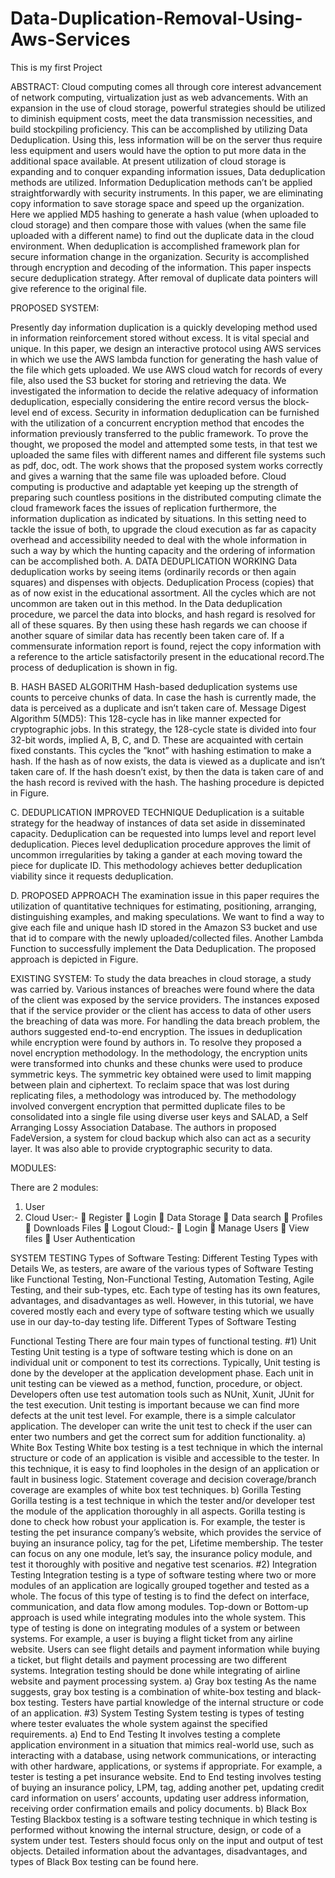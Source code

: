 # Data-Duplication-Removal-Using-Aws-Services
This is my first Project

ABSTRACT:
Cloud computing comes all through core interest advancement of network computing, virtualization just as web advancements. With an expansion in the use of cloud storage, powerful strategies should be utilized to diminish equipment costs, meet the data transmission necessities, and build stockpiling proficiency. This can be accomplished by utilizing Data Deduplication. Using this, less information will be on the server thus require less equipment and users would have the option to put more data in the additional space available. At present utilization of cloud storage is expanding and to conquer expanding information issues, Data deduplication methods are utilized. Information Deduplication methods can’t be applied straightforwardly with security instruments. 
In this paper, we are eliminating copy information to save storage space and speed up the organization. Here we applied MD5 hashing to generate a hash value (when uploaded to cloud storage) and then compare those with values (when the same file uploaded with a different name) to find out the duplicate data in the cloud environment. When deduplication is accomplished framework plan for secure information change in the organization. Security is accomplished through encryption and decoding of the information. This paper inspects secure deduplication strategy. After removal of duplicate data pointers will give reference to the original file.

PROPOSED SYSTEM:

Presently day information duplication is a quickly developing method used in information reinforcement stored without excess. It is vital special and unique. In this paper, we design an interactive protocol using AWS services in which we use the AWS lambda function for generating the hash value of the file which gets uploaded. We use AWS cloud watch for records of every file, also used the S3 bucket for storing and retrieving the data. We investigated the information to decide the relative adequacy of information deduplication, especially considering the entire record versus the block-level end of excess.  Security in information deduplication can be furnished with the utilization of a concurrent encryption method that encodes the information previously transferred to the public framework. 
To prove the thought, we proposed the model and attempted some tests, in that test we uploaded the same files with different names and different file systems such as pdf, doc, odt. The work shows that the proposed system works correctly and gives a warning that the same file was uploaded before. Cloud computing is productive and adaptable yet keeping up the strength of preparing such countless positions in the distributed computing climate the cloud framework faces the issues of replication furthermore, the information duplication as indicated by situations. In this setting need to tackle the issue of both, to upgrade the cloud execution as far as capacity overhead and accessibility needed to deal with the whole information in such a way by which the hunting capacity and the ordering of information can be accomplished both. 
A.	DATA DEDUPLICATION WORKING 
Data deduplication works by seeing items (ordinarily records or then again squares) and dispenses with objects. Deduplication Process (copies) that as of now exist in the educational assortment. All the cycles which are not uncommon are taken out in this method. In the Data deduplication procedure, we parcel the data into blocks, and hash regard is resolved for all of these squares. By then using these hash regards we can choose if another square of similar data has recently been taken care of. If a commensurate information report is found, reject the copy information with a reference to the article satisfactorily present in the educational record.The process of deduplication is shown in fig.

B.	HASH BASED ALGORITHM 
Hash-based deduplication systems use counts to perceive chunks of data. In case the hash is currently made, the data is perceived as a duplicate and isn’t taken care of. Message Digest Algorithm 5(MD5): This 128-cycle has in like manner expected for cryptographic jobs. In this strategy, the 128-cycle state is divided into four 32-bit words, implied A, B, C, and D. These are acquainted with certain fixed constants. This cycles the ”knot” with hashing estimation to make a hash. If the hash as of now exists, the data is viewed as a duplicate and isn’t taken care of. If the hash doesn’t exist, by then the data is taken care of and the hash record is revived with the hash. The hashing procedure is depicted in Figure. 

C.	DEDUPLICATION IMPROVED TECHNIQUE
 Deduplication is a suitable strategy for the headway of instances of data set aside in disseminated capacity. Deduplication can be requested into lumps level and report level deduplication. Pieces level deduplication procedure approves the limit of uncommon irregularities by taking a gander at each moving toward the piece for duplicate ID. This methodology achieves better deduplication viability since it requests deduplication. 

D.	PROPOSED APPROACH
 The examination issue in this paper requires the utilization of quantitative techniques for estimating, positioning, arranging, distinguishing examples, and making speculations. We want to find a way to give each file and unique hash ID stored in the Amazon S3 bucket and use that id to compare with the newly uploaded/collected files. Another Lambda Function to successfully implement the Data Deduplication. The proposed approach is depicted in Figure.

EXISTING SYSTEM:
To study the data breaches in cloud storage, a study was carried by. Various instances of breaches were found where the data of the client was exposed by the service providers. The instances exposed that if the service provider or the client has access to data of other users the breaching of data was more. For handling the data breach problem, the authors suggested end-to-end encryption. The issues in deduplication while encryption were found by authors in. To resolve they proposed a novel encryption methodology. In the methodology, the encryption units were transformed into chunks and these chunks were used to produce symmetric keys. The symmetric key obtained were used to limit mapping between plain and ciphertext. To reclaim space that was lost during replicating files, a methodology was introduced by. The methodology involved convergent encryption that permitted duplicate files to be consolidated into a single file using diverse user keys and SALAD, a Self Arranging Lossy Association Database. 
The authors in proposed FadeVersion, a system for cloud backup which also can act as a security layer. It was also able to provide cryptographic security to data.


MODULES:


There are 2 modules:
1.	User 
2.	Cloud
User:-
	Register
	Login
	Data Storage
	Data search
	Profiles
	Downloads Files
	Logout
              Cloud:-
	Login
	Manage Users
	View files
	User Authentication




SYSTEM TESTING
Types of Software Testing: Different Testing Types with Details
We, as testers, are aware of the various types of Software Testing like Functional Testing, Non-Functional Testing, Automation Testing, Agile Testing, and their sub-types, etc.
Each type of testing has its own features, advantages, and disadvantages as well. However, in this tutorial, we have covered mostly each and every type of software testing which we usually use in our day-to-day testing life.
Different Types of Software Testing
 

Functional Testing
There are four main types of functional testing.
#1) Unit Testing
Unit testing is a type of software testing which is done on an individual unit or component to test its corrections. Typically, Unit testing is done by the developer at the application development phase. Each unit in unit testing can be viewed as a method, function, procedure, or object. Developers often use test automation tools such as NUnit, Xunit, JUnit for the test execution.
Unit testing is important because we can find more defects at the unit test level.
For example, there is a simple calculator application. The developer can write the unit test to check if the user can enter two numbers and get the correct sum for addition functionality.
a) White Box Testing
White box testing is a test technique in which the internal structure or code of an application is visible and accessible to the tester. In this technique, it is easy to find loopholes in the design of an application or fault in business logic. Statement coverage and decision coverage/branch coverage are examples of white box test techniques.
b) Gorilla Testing
Gorilla testing is a test technique in which the tester and/or developer test the module of the application thoroughly in all aspects. Gorilla testing is done to check how robust your application is.
For example, the tester is testing the pet insurance company’s website, which provides the service of buying an insurance policy, tag for the pet, Lifetime membership. The tester can focus on any one module, let’s say, the insurance policy module, and test it thoroughly with positive and negative test scenarios.
#2) Integration Testing
Integration testing is a type of software testing where two or more modules of an application are logically grouped together and tested as a whole. The focus of this type of testing is to find the defect on interface, communication, and data flow among modules. Top-down or Bottom-up approach is used while integrating modules into the whole system.
This type of testing is done on integrating modules of a system or between systems. For example, a user is buying a flight ticket from any airline website. Users can see flight details and payment information while buying a ticket, but flight details and payment processing are two different systems. Integration testing should be done while integrating of airline website and payment processing system.
a) Gray box testing
As the name suggests, gray box testing is a combination of white-box testing and black-box testing. Testers have partial knowledge of the internal structure or code of an application.
#3) System Testing
System testing is types of testing where tester evaluates the whole system against the specified requirements.
a) End to End Testing
It involves testing a complete application environment in a situation that mimics real-world use, such as interacting with a database, using network communications, or interacting with other hardware, applications, or systems if appropriate.
For example, a tester is testing a pet insurance website. End to End testing involves testing of buying an insurance policy, LPM, tag, adding another pet, updating credit card information on users’ accounts, updating user address information, receiving order confirmation emails and policy documents.
b) Black Box Testing
Blackbox testing is a software testing technique in which testing is performed without knowing the internal structure, design, or code of a system under test. Testers should focus only on the input and output of test objects.
Detailed information about the advantages, disadvantages, and types of Black Box testing can be found here.


